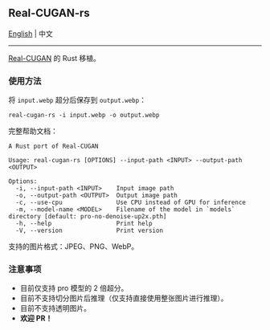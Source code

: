## Real-CUGAN-rs

[English](./README.md) | 中文

---

[Real-CUGAN](https://github.com/bilibili/ailab/tree/main/Real-CUGAN) 的 Rust 移植。

### 使用方法

将 `input.webp` 超分后保存到 `output.webp`：

```shell
real-cugan-rs -i input.webp -o output.webp
```

完整帮助文档：

```console
A Rust port of Real-CUGAN

Usage: real-cugan-rs [OPTIONS] --input-path <INPUT> --output-path <OUTPUT>

Options:
  -i, --input-path <INPUT>    Input image path
  -o, --output-path <OUTPUT>  Output image path
  -c, --use-cpu               Use CPU instead of GPU for inference
  -m, --model-name <MODEL>    Filename of the model in `models` directory [default: pro-no-denoise-up2x.pth]
  -h, --help                  Print help
  -V, --version               Print version
```

支持的图片格式：JPEG、PNG、WebP。

### 注意事项

- 目前仅支持 pro 模型的 2 倍超分。
- 目前不支持切分图片后推理（仅支持直接使用整张图片进行推理）。
- 目前不支持透明图片。
- **欢迎 PR！**
